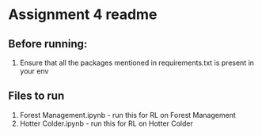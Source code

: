 # Assignment 4 readme


## Before running:

1. Ensure that all the packages mentioned in requirements.txt is present in your env



## Files to run

1. Forest Management.ipynb - run this for RL on Forest Management
2. Hotter Colder.ipynb - run this for RL on Hotter Colder

